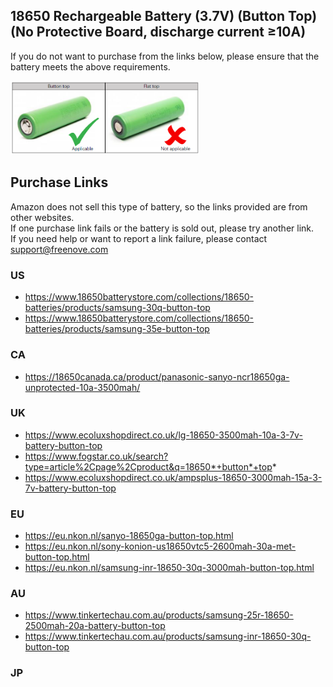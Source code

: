 ## 18650 Rechargeable Battery (3.7V) (Button Top) (No Protective Board, discharge current ≥10A)

If you do not want to purchase from the links below, please ensure that the battery meets the above requirements.

<img src='18650_Button-Top_Unprotected.png' width='60%'/>

## Purchase Links

Amazon does not sell this type of battery, so the links provided are from other websites.  
If one purchase link fails or the battery is sold out, please try another link.  
If you need help or want to report a link failure, please contact [support@freenove.com](mailto:support@freenove.com)

### US

* https://www.18650batterystore.com/collections/18650-batteries/products/samsung-30q-button-top
* https://www.18650batterystore.com/collections/18650-batteries/products/samsung-35e-button-top

### CA

* https://18650canada.ca/product/panasonic-sanyo-ncr18650ga-unprotected-10a-3500mah/

### UK

* https://www.ecoluxshopdirect.co.uk/lg-18650-3500mah-10a-3-7v-battery-button-top
* https://www.fogstar.co.uk/search?type=article%2Cpage%2Cproduct&q=18650*+button*+top*
* https://www.ecoluxshopdirect.co.uk/ampsplus-18650-3000mah-15a-3-7v-battery-button-top

### EU

* https://eu.nkon.nl/sanyo-18650ga-button-top.html
* https://eu.nkon.nl/sony-konion-us18650vtc5-2600mah-30a-met-button-top.html
* https://eu.nkon.nl/samsung-inr-18650-30q-3000mah-button-top.html

### AU

* https://www.tinkertechau.com.au/products/samsung-25r-18650-2500mah-20a-battery-button-top
* https://www.tinkertechau.com.au/products/samsung-inr-18650-30q-button-top

### JP


